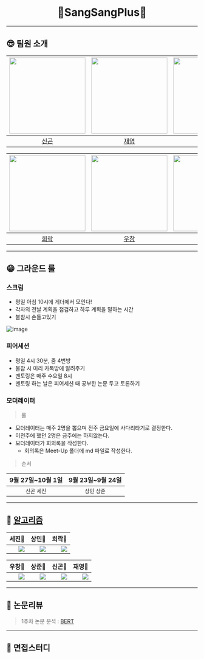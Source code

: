 <div align="center">
   <h1>🚀SangSangPlus🚀
</div>

   ---
   
   ## 😎 팀원 소개
   <div align="center">
      
   |<img src="https://user-images.githubusercontent.com/87477828/134484215-53286763-0836-4fb5-b64b-eed926890003.png" height=200 width=200>|<img src="https://avatars.githubusercontent.com/u/46557183?v=4" height=200 width=200>|<img src="https://user-images.githubusercontent.com/49185035/134527286-6fa2bcfb-ee28-47b7-bf33-0d67c2a92093.jpg" height=200 width=200>|
   |:---:|:---:|:---:|
   |[신곤](https://github.com/SinGonKim)|[재영](https://github.com/kimziont)|[세진](https://github.com/pseeej)|
      
   
   |<img src="https://user-images.githubusercontent.com/52475378/134624873-d0345cf3-d0b6-48b9-a1c2-45aa47f5f677.JPG" height=200 width=200>|<img src="https://user-images.githubusercontent.com/22788924/134502594-83db95a2-c9db-46a1-9e63-8ec176f8fb89.jpeg" height=200 width=200>|<img src="https://user-images.githubusercontent.com/45033215/134625788-fdf023fd-3fc4-47d7-8f30-8dedbcfc2877.png" height=200 width=200>|<img src="https://user-images.githubusercontent.com/45033215/134476503-0e05f1cd-6e37-4a84-9701-ad9616888f3e.png" height=200 width=200>|
   |:---:|:---:|:---:|:---:|
   |[희락](https://github.com/raki-1203)|[우창](https://github.com/whatchang)|[상준](https://github.com/sangjun-Leee)|[상민](https://github.com/sangmandu)|
  
   </div>
   
   ---
   
   ## 😁 그라운드 룰
   ### 스크럼
   * 평일 아침 10시에 게더에서 모인다!
   * 각자의 전날 계획을 점검하고 하루 계획을 말하는 시간
   * 불참시 손들고있기
   
   ![image](https://user-images.githubusercontent.com/45033215/134637555-7a93e990-8066-4c44-a840-16e693b44642.png)
   
   ### 피어세션
   * 평일 4시 30분, 줌 4번방
   * 불참 시 미리 카톡방에 알려주기
   * 멘토링은 매주 수요일 8시
   * 멘토링 하는 날은 피어세션 때 공부한 논문 두고 토론하기
   
   ### 모더레이터
   
   > 룰
   
   * 모더레이터는 매주 2명을 뽑으며 전주 금요일에 사다리타기로 결정한다.
   * 이전주에 했던 2명은 금주에는 하지않는다.
   * 모더레이터가 회의록을 작성한다.
      * 회의록은 Meet-Up 폴더에 md 파일로 작성한다.
   
   > 순서
   
   |9월 27일~10월 1일|9월 23일~9월 24일|
   |:---:|:---:|
   |`신곤` `세진`|`상민` `상준`|
  
   ---
   
   ## 📌 [알고리즘](https://github.com/sangmandu/SangSangPlus/tree/main/Algorithm)  
   |세진🥇|상민🥈|희락🥉|
   |---|---|---|
   |<img align='right' src="http://mazassumnida.wtf/api/v2/generate_badge?boj=pseeej">|<img align='right' src="http://mazassumnida.wtf/api/v2/generate_badge?boj=soryrung96">|<img align='right' src="http://mazassumnida.wtf/api/v2/generate_badge?boj=jfhdzzang">|

   |우창🏅|상준🏅|신곤🏅|재영🏅|
   |---|---|---|---|
   |<img align='right' src="http://mazassumnida.wtf/api/v2/generate_badge?boj=whatchang">|<img align='right' src="http://mazassumnida.wtf/api/v2/generate_badge?boj=inter10">|<img align='right' src="http://mazassumnida.wtf/api/v2/generate_badge?boj=singon96">|<img align='right' src="http://mazassumnida.wtf/api/v2/generate_badge?boj=milk0510">|
   
   ---
   
   ## 📌 논문리뷰

   > 1주차 논문 분석 : [BERT](https://arxiv.org/pdf/1810.04805.pdf)
   
   
   
   
   
   ---
   
   ## 📌 면접스터디
   
